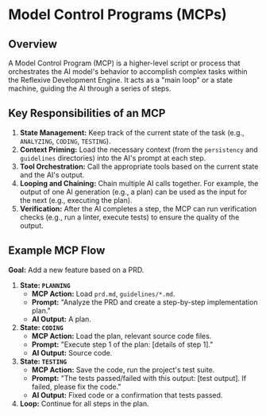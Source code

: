 # Model Control Programs (MCPs)

## Overview

A Model Control Program (MCP) is a higher-level script or process that orchestrates the AI model's behavior to accomplish complex tasks within the Reflexive Development Engine. It acts as a "main loop" or a state machine, guiding the AI through a series of steps.

## Key Responsibilities of an MCP

1.  **State Management:** Keep track of the current state of the task (e.g., `ANALYZING`, `CODING`, `TESTING`).
2.  **Context Priming:** Load the necessary context (from the `persistency` and `guidelines` directories) into the AI's prompt at each step.
3.  **Tool Orchestration:** Call the appropriate tools based on the current state and the AI's output.
4.  **Looping and Chaining:** Chain multiple AI calls together. For example, the output of one AI generation (e.g., a plan) can be used as the input for the next (e.g., executing the plan).
5.  **Verification:** After the AI completes a step, the MCP can run verification checks (e.g., run a linter, execute tests) to ensure the quality of the output.

## Example MCP Flow

**Goal:** Add a new feature based on a PRD.

1.  **State: `PLANNING`**
    -   **MCP Action:** Load `prd.md`, `guidelines/*.md`.
    -   **Prompt:** "Analyze the PRD and create a step-by-step implementation plan."
    -   **AI Output:** A plan.
2.  **State: `CODING`**
    -   **MCP Action:** Load the plan, relevant source code files.
    -   **Prompt:** "Execute step 1 of the plan: [details of step 1]."
    -   **AI Output:** Source code.
3.  **State: `TESTING`**
    -   **MCP Action:** Save the code, run the project's test suite.
    -   **Prompt:** "The tests passed/failed with this output: [test output]. If failed, please fix the code."
    -   **AI Output:** Fixed code or a confirmation that tests passed.
4.  **Loop:** Continue for all steps in the plan.
